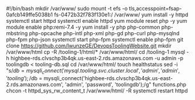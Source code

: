 #!/bin/bash
mkdir /var/www/
sudo mount -t efs -o tls,accesspoint=fsap-0afcb149ffe5038b1 fs-0472b32f783f130e1:/ /var/www/
yum install -y httpd 
systemctl start httpd
systemctl enable httpd
yum module reset php -y
yum module enable php:remi-7.4 -y
yum install -y php php-common php-mbstring php-opcache php-intl php-xml php-gd php-curl php-mysqlnd php-fpm php-json
systemctl start php-fpm
systemctl enable php-fpm
git clone https://github.com/IwunzeGE/DevopsToolingWebsite.git
mkdir /var/www/html
cp -R /tooling-1/html/*  /var/www/html/
cd /tooling-1
mysql -h highbee-rds.clvschp3b4qk.us-east-2.rds.amazonaws.com -u admin -p toolingdb < tooling-db.sql
cd /var/www/html/
touch healthstatus
sed -i "s/$db = mysqli_connect('mysql.tooling.svc.cluster.local', 'admin', 'admin', 'tooling');/$db = mysqli_connect('highbee-rds.clvschp3b4qk.us-east-2.rds.amazonaws.com', 'admin', 'password', 'toolingdb');/g" functions.php
chcon -t httpd_sys_rw_content_t /var/www/html/ -R
systemctl restart httpd







